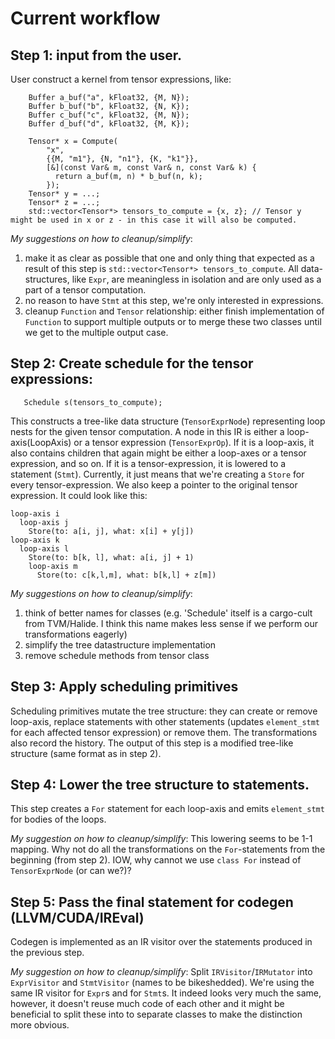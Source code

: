 # Current workflow

## Step 1: input from the user.

User construct a kernel from tensor expressions, like:
```
    Buffer a_buf("a", kFloat32, {M, N});
    Buffer b_buf("b", kFloat32, {N, K});
    Buffer c_buf("c", kFloat32, {M, N});
    Buffer d_buf("d", kFloat32, {M, K});

    Tensor* x = Compute(
        "x",
        {{M, "m1"}, {N, "n1"}, {K, "k1"}},
        [&](const Var& m, const Var& n, const Var& k) {
          return a_buf(m, n) * b_buf(n, k);
        });
    Tensor* y = ...;
    Tensor* z = ...;
    std::vector<Tensor*> tensors_to_compute = {x, z}; // Tensor y might be used in x or z - in this case it will also be computed. 
```
*My suggestions on how to cleanup/simplify*:
1) make it as clear as possible that one and only thing that expected as a result of this step is `std::vector<Tensor*> tensors_to_compute`. All data-structures, like `Expr`, are meaningless in isolation and are only used as a part of a tensor computation.
2) no reason to have `Stmt` at this step, we're only interested in expressions.
3) cleanup `Function` and `Tensor` relationship: either finish implementation of `Function` to support multiple outputs or to merge these two classes until we get to the multiple output case.

## Step 2: Create schedule for the tensor expressions:
```
   Schedule s(tensors_to_compute);
```
This constructs a tree-like data structure (`TensorExprNode`) representing loop nests for the given tensor computation.
A node in this IR is either a loop-axis(LoopAxis) or a tensor expression (`TensorExprOp`).
If it is a loop-axis, it also contains children that again might be either a loop-axes or a tensor expression, and so on.
If it is a tensor-expression, it is lowered to a statement (`Stmt`). Currently, it just means that we're creating a `Store` for every tensor-expression. We also keep a pointer to the original tensor expression.
It could look like this:
```
loop-axis i
  loop-axis j
    Store(to: a[i, j], what: x[i] + y[j])
loop-axis k
  loop-axis l
    Store(to: b[k, l], what: a[i, j] + 1)
    loop-axis m
      Store(to: c[k,l,m], what: b[k,l] + z[m])
```
*My suggestions on how to cleanup/simplify*:
1) think of better names for classes (e.g. 'Schedule' itself is a cargo-cult from TVM/Halide. I think this name makes less sense if we perform our transformations eagerly)
2) simplify the tree datastructure implementation
3) remove schedule methods from tensor class

## Step 3: Apply scheduling primitives
Scheduling primitives mutate the tree structure: they can create or remove loop-axis, replace statements with other statements (updates `element_stmt` for each affected tensor expression) or remove them. The transformations also record the history.
The output of this step is a modified tree-like structure (same format as in step 2).

## Step 4: Lower the tree structure to statements.
This step creates a `For` statement for each loop-axis and emits `element_stmt` for bodies of the loops.

*My suggestion on how to cleanup/simplify*:
This lowering seems to be 1-1 mapping. Why not do all the transformations on the `For`-statements from the beginning (from step 2). IOW, why cannot we use `class For` instead of `TensorExprNode` (or can we?)?

## Step 5: Pass the final statement for codegen (LLVM/CUDA/IREval)
Codegen is implemented as an IR visitor over the statements produced in the previous step.

*My suggestion on how to cleanup/simplify*:
Split `IRVisitor`/`IRMutator` into `ExprVisitor` and `StmtVisitor` (names to be bikeshedded).
We're using the same IR visitor for `Expr`s and for `Stmt`s. It indeed looks very much the same, however, it doesn't reuse much code of each other and it might be beneficial to split these into to separate classes to make the distinction more obvious.
